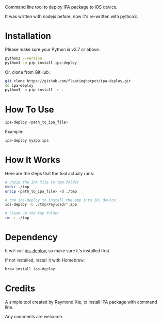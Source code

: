 
Command line tool to deploy IPA package to iOS device.

It was written with nodejs before, now it's re-written with python3.

# Installation #

Please make sure your Python is v3.7 or above.

```bash
python3 --version
python3 -m pip install ipa-deploy
```

Or, clone from GitHub:
```bash
git clone https://github.com/floatinghotpot/ipa-deploy.git
cd ipa-deploy
python3 -m pip install -e .
```

# How To Use #

```bash
ipa-deploy <path_to_ipa_file>
```

Example:
```bash
ipa-deploy myapp.ipa
```

# How It Works #

Here are the steps that the tool actualy runs:

```bash
# unzip the IPA file to tmp folder
mkdir ./tmp
unzip <path_to_ipa_file> -d ./tmp

# run ios-deploy to install the app into iOS device
ios-deploy -b ./tmp/Payload/*.app

# clean up the tmp folder
rm -r ./tmp
```

# Dependency #

It will call [ios-deploy](https://github.com/ios-control/ios-deploy), so make sure it's installed first.

If not installed, install  it with Homebrew:
```bash
brew install ios-deploy
```

# Credits #

A simple tool created by Raymond Xie, to install IPA package with command line.

Any comments are welcome.
